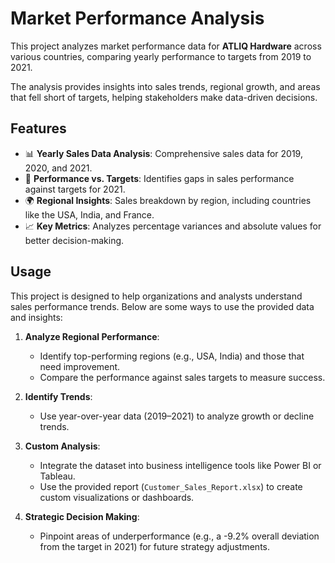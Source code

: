 # Market Performance Analysis

This project analyzes market performance data for **ATLIQ Hardware** across various countries, comparing yearly performance to targets from 2019 to 2021. 

The analysis provides insights into sales trends, regional growth, and areas that fell short of targets, helping stakeholders make data-driven decisions.

## Features

- 📊 **Yearly Sales Data Analysis**: Comprehensive sales data for 2019, 2020, and 2021.
- 🎯 **Performance vs. Targets**: Identifies gaps in sales performance against targets for 2021.
- 🌍 **Regional Insights**: Sales breakdown by region, including countries like the USA, India, and France.
- 📈 **Key Metrics**: Analyzes percentage variances and absolute values for better decision-making.
  
## Usage

This project is designed to help organizations and analysts understand sales performance trends. Below are some ways to use the provided data and insights:

1. **Analyze Regional Performance**:
   - Identify top-performing regions (e.g., USA, India) and those that need improvement.
   - Compare the performance against sales targets to measure success.

2. **Identify Trends**:
   - Use year-over-year data (2019–2021) to analyze growth or decline trends.

3. **Custom Analysis**:
   - Integrate the dataset into business intelligence tools like Power BI or Tableau.
   - Use the provided report (`Customer_Sales_Report.xlsx`) to create custom visualizations or dashboards.

4. **Strategic Decision Making**:
   - Pinpoint areas of underperformance (e.g., a -9.2% overall deviation from the target in 2021) for future strategy adjustments.

